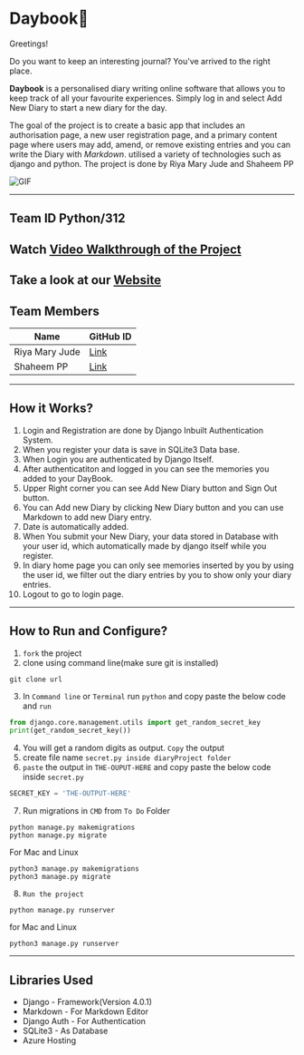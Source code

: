 # Daybook📕

Greetings!

Do you want to keep an interesting journal?
You've arrived to the right place.

**Daybook** is a personalised diary writing online software that allows you to keep track of all your favourite experiences.
Simply log in and select Add New Diary to start a new diary for the day.

The goal of the project is to create a basic app that includes an authorisation page, a new user registration page, and a primary content page where users may add, amend, or remove existing entries and you can write the Diary with *Markdown*.
utilised a variety of technologies such as django and python. The project is done by Riya Mary Jude and Shaheem PP

![GIF](https://media0.giphy.com/media/ktEr4Ax4Kci6ESDQkZ/giphy.gif?cid=ecf05e4776vy7e9j929bxqgun2t58dldfbqqmk8x2pjm30ul&rid=giphy.gif&ct=g)

-----

## Team ID Python/312
## Watch [Video Walkthrough of the Project](https://www.loom.com/share/88e35c0cde8a445db9e54f89632b5f21)
## Take a look at our [Website](https://daybook312.azurewebsites.net)
## Team Members

| **Name** | **GitHub ID** |
| --- | ----------- |
| Riya Mary Jude | [Link](https://github.com/Riyajude) |
| Shaheem PP | [Link](https://github.com/shaheem-pp) |

-----

## How it Works?

1. Login and Registration are done by Django Inbuilt Authentication System.
2. When you register your data is save in SQLite3 Data base.
3. When Login you are authenticated by Django Itself.
4. After authenticatiton and logged in you can see the memories you added to your DayBook.
5. Upper Right corner you can see Add New Diary button and Sign Out button.
6. You can Add new Diary by clicking New Diary button and you can use Markdown to add new Diary entry.
7. Date is automatically added.
8. When You submit your New Diary, your data stored in Database with your user id, which automatically made by django itself while you register.
9. In diary home page you can only see memories inserted by you by using the user id, we filter out the diary entries by you to show only your diary entries.
10. Logout to go to login page.
  
---

## How to Run and Configure?

1. `fork` the project
2. clone using command line(make sure git is installed)
```
git clone url
```
3. In `Command line` or `Terminal` run `python` and copy paste the below code and `run`
```python
from django.core.management.utils import get_random_secret_key
print(get_random_secret_key())
```
4. You will get a random digits as output. `Copy` the output
5. create file name `secret.py inside diaryProject folder`
6. `paste` the output in `THE-OUPUT-HERE` and copy paste the below code inside `secret.py`
```python
SECRET_KEY = 'THE-OUTPUT-HERE'
```
7. Run migrations in `CMD` from `To Do` Folder
```
python manage.py makemigrations
python manage.py migrate
```
For Mac and Linux
```
python3 manage.py makemigrations
python3 manage.py migrate
```
8. `Run the project`
```
python manage.py runserver
```
for Mac and Linux
```
python3 manage.py runserver
```

-----

## Libraries Used

- Django - Framework(Version 4.0.1)
- Markdown - For Markdown Editor
- Django Auth - For Authentication
- SQLite3 - As Database
- Azure Hosting
